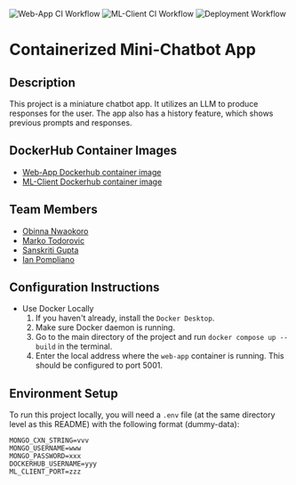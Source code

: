 ![Web-App CI Workflow](https://github.com/software-students-fall2024/5-final-all-stars-v5/actions/workflows/web-app.yml/badge.svg)
![ML-Client CI Workflow](https://github.com/software-students-fall2024/5-final-all-stars-v5/actions/workflows/ml-client.yml/badge.svg)
![Deployment Workflow](https://github.com/software-students-fall2024/5-final-all-stars-v5/actions/workflows/deploy.yml/badge.svg)

# Containerized Mini-Chatbot App

## Description

This project is a miniature chatbot app. It utilizes an LLM to produce responses for the user. The app also has a history feature, which shows previous prompts and responses.

## DockerHub Container Images

- [Web-App Dockerhub container image](https://hub.docker.com/repository/docker/ipompliano/web-app/general)
- [ML-Client Dockerhub container image](https://hub.docker.com/repository/docker/ipompliano/ml-client/general)

## Team Members

- [Obinna Nwaokoro](https://www.github.com/ocnwaokoro)
- [Marko Todorovic](https://github.com/mtodorovic27)
- [Sanskriti Gupta](https://github.com/sanskritig08)
- [Ian Pompliano](https://www.github.com/ianpompliano)

## Configuration Instructions

- Use Docker Locally
    1. If you haven't already, install the `Docker Desktop`.
    2. Make sure Docker daemon is running.
    3. Go to the main directory of the project and run `docker compose up --build` in the terminal.
    4. Enter the local address where the `web-app` container is running. This should be configured to port 5001.

## Environment Setup

To run this project locally, you will need a `.env` file (at the same directory level as this README) with the following format (dummy-data):

```
MONGO_CXN_STRING=vvv
MONGO_USERNAME=www
MONGO_PASSWORD=xxx
DOCKERHUB_USERNAME=yyy
ML_CLIENT_PORT=zzz
```
